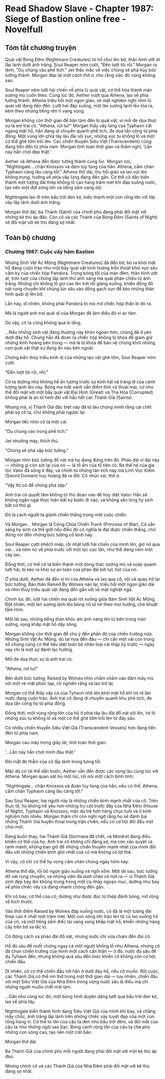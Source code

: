 # Read Shadow Slave - Chapter 1987: Siege of Bastion online free - Novelfull

## Tóm tắt chương truyện

Quái vật Bóng Đêm (Nightmare Creatures) từ hồ chui lên bờ, thân hình ướt át lấp lánh dưới ánh trăng. Soul Reaper mỉm cười, "Đến lượt tôi rồi." Morgan ra lệnh, "Dụ chúng vào phế tích." Jet thắc mắc về việc chúng sẽ phá hủy bức tường thành. Morgan đáp lại một cách thờ ơ, cho rằng việc đó cũng không sao.

Soul Reaper ném lưỡi hái chiến về phía lũ quái vật, cơ thể hóa thành màn sương mù cuốn theo. Cùng lúc đó, Aether vượt qua Athena, lao về phía tường thành. Athena triệu hồi một ngọn giáo, vẻ mặt nghiêm nghị nhìn lũ quái vật đang tiến đến. Lưỡi hái đáp xuống, một làn sương lạnh lẽo tỏa ra, kèm theo những tiếng rên rỉ vang vọng.

Morgan không còn thời gian để bận tâm đến lũ quái vật, vì mối đe dọa thực sự là em trai cô. "Athena, rút lui!" Morgan thấy vây lưng của Typhaon cắt ngang mặt hồ, hắn đang di chuyển quanh phế tích, đe dọa tấn công từ phía đông. Một vùng lớn phía tây lâu đài sôi sục, những xúc tu khổng lồ và một cơ thể ghê tởm trồi lên. Các chiến thuyền Siêu Việt (Transcendent) cũng đang tiến đến từ phía nam. Morgan tính toán thời gian và thầm nghĩ, 'Lần này hắn chơi đẹp thật.'

Aether và Athena đến được tường thành cùng lúc. Morgan nói, "Nightingale... chặn Knossos và đám tùy tùng của hắn. Athena, cầm chân Typhaon càng lâu càng tốt." Athena thở dài, thu hồi giáo và lao vút lên không trung, hướng về phía vây lưng đang đến gần. Cơ thể cô dần biến thành một tượng đài thép khổng lồ cao hàng trăm mét khi đáp xuống nước, tạo nên một đợt sóng lớn và tiếng sấm vang dội.

Nightingale lao đi trên bầu trời đen kịt, biến thành một con rồng lớn với lớp vảy lấp lánh dưới ánh trăng.

Morgan thở dài, ba Thánh (Saint) của chính phủ đang phải đối mặt với những kẻ thù áp đảo. Còn cô và các Thánh của Bóng Đêm (Saints of Night) sẽ đối mặt với kẻ thù đáng sợ nhất.

## Toàn bộ chương

### Chương 1987: Cuộc vây hãm Bastion

Những Sinh Vật Ác Mộng (Nightmare Creatures) đã đến bờ, bò ra khỏi mặt hồ đang cuộn trào như một bầy quái vật kinh hoàng trốn thoát khỏi vực sâu cấm kỵ của chiếc hộp Pandora. Trong bóng tối của màn đêm, thân hình ướt át, trơn tuột của chúng lấp lánh thứ ánh sáng ma quái phản chiếu từ ánh trăng. Những chi khổng lồ giơ cao lên trời rồi giáng xuống, khiến đống đổ nát rung chuyển khi chúng lún sâu vào đống gạch vụn để kéo những thân hình quái dị lên bờ.

Lần này, dĩ nhiên, không phải Pandora tò mò mở chiếc hộp thần bí đó ra.

Mà là người anh trai quái dị của Morgan đã làm điều đó vì ác tâm.

Dù vậy, cô ta cũng không quá lo lắng.

…Nếu những sinh vật đáng thương này khôn ngoan hơn, chúng đã ở yên dưới đáy hồ. Chúng hẳn đã đoán ra chiếc hộp không bị khóa để giam giữ những kinh hoàng bên trong — mà là bị khóa để bảo vệ chúng khỏi những con quái vật thật sự đang ẩn náu bên ngoài.

Chứng kiến thủy triều kinh dị của những tạo vật ghê tởm, Soul Reaper mỉm cười.

"Đến lượt tôi rồi, nhỉ."

Cô ta dường như không hề ấn tượng trước sự kinh hãi và tráng lệ của cảnh tượng lạnh lẽo này. Bóng ma mắt xanh vẫn điềm tĩnh và thoải mái, cứ như thể đối mặt với một bầy quái vật Đại Hình (Great) và Tha Hóa (Corrupted) không phải là án tử hình đối với hầu hết các Thánh Giả (Saints).

Nhưng mà, vị Thánh Giả đặc biệt này đã từ lâu chứng minh rằng cái chết phải sợ cô ta, chứ không phải ngược lại.

Morgan liếc nhìn cô ta một cái.

"Dụ chúng vào trong phế tích."

Jet nhướng mày, thích thú.

"Chúng sẽ phá sập bức tường."

Morgan nhìn bức tường đổ nát mà họ đang đứng trên đó. Pháo đài vĩ đại này — những gì còn sót lại của nó — là tổ ấm của tổ tiên cô. Ba thế hệ của gia tộc Valor đã sống ở đây, và chính từ những tàn tích này mà Lĩnh Vực Kiếm (Sword Domain) huy hoàng đã ra đời. Cô nhún vai, thờ ơ.

"Vậy thì cứ để chúng phá sập."

Anh trai cô quyết tâm không từ thủ đoạn nào để hủy diệt Valor. Hắn sẽ không ngần ngại thực hiện bất kỳ bước đi nào, và không sẵn lòng hy sinh bất cứ thứ gì.

Đó là cách người ta giành chiến thắng trong một cuộc chiến.

Và Morgan... Morgan là Công Chúa Chiến Tranh (Princess of War). Cô sẵn sàng hy sinh cả thế giới nếu điều đó có nghĩa là đạt được chiến thắng, chứ đừng nói đến những bức tường cổ kính này.

Soul Reaper cười nhếch mép, rồi nhặt lưỡi hái chiến của mình lên, giơ nó qua vai... và ném nó về phía trước với một lực cực lớn, như thể đang ném một cây lao.

Đồng thời, cơ thể cô ta biến thành một dòng thác sương mù và xoáy quanh lưỡi hái, bị kéo ra khỏi sự an toàn của pháo đài bởi lực hút của nó.

Ở phía dưới, Aether đã đến vị trí của Athena và lao qua cô, vội vã quay trở lại bức tường. Bản thân Raised By Wolves nán lại, triệu hồi một ngọn giáo dài và nhìn thủy triều quái vật đang đến gần với vẻ mặt nghiệt ngã.

Chính lúc đó, lưỡi hái chiến ma quái rơi xuống giữa đám Sinh Vật Ác Mộng. Đột nhiên, một làn sương lạnh lẽo bùng nổ từ nó theo mọi hướng, che khuất tầm nhìn.

Một lát sau, những tiếng than khóc ám ảnh vang lên từ bên trong màn sương, vọng khắp mặt hồ dậy sóng.

Morgan không còn thời gian để chú ý đến phần đó của chiến trường nữa. Những Sinh Vật Ác Mộng, dù tai họa đến đâu — chỉ cần một vài con trong số chúng cũng có thể tiêu diệt toàn bộ nhân loại vài thập kỷ trước — ngày nay chỉ là một sự đánh lạc hướng.

Mối đe dọa thực sự là anh trai cô.

"Athena, rút lui!"

Bên dưới bức tường, Raised by Wolves nhìn chằm chằm vào đám mây mù với một vẻ mặt phức tạp, rồi nghiến răng và lao trở lại.

Morgan có thể thấy vây cá của Tyhaon nhô lên khỏi mặt hồ khi nó rẽ làn nước đang cuộn trào. Anh trai cô đang di chuyển quanh khu phế tích, đe dọa tấn công họ từ phía đông.

Đồng thời, một vùng rộng lớn của hồ ở phía tây lâu đài đổ nát sôi lên, hé lộ những xúc tu khổng lồ và một cơ thể ghê tởm trồi lên từ đáy sâu.

Có nhiều chiến thuyền Siêu Việt Giả (Transcendent Vessels) hơn đang tiến đến từ phía nam.

Morgan cau mày trong giây lát, tính toán thời gian.

'...Lần này hắn chơi mình đau thật.'

Đôi mắt đỏ thẫm của cô lấp lánh trong bóng tối.

Mặc dù có lợi thế dẫn trước, Aether vẫn đến được các vọng lâu cùng lúc với Athena. Morgan quan sát họ một lúc, rồi nói một cách bình tĩnh:

"Nightingale... chặn Knossos và đoàn tùy tùng của hắn, nếu có thể. Athena, cầm chân Typhaon càng lâu càng tốt."

Sau Soul Reaper, hai người này là những chiến binh mạnh nhất của cô. Trên thực tế, họ không hề yếu hơn những trụ cột trước đây của Nhà Đêm (House of Night), Typhaon và Knossos, mặc dù trẻ hơn hàng chục tuổi và ít kinh nghiệm hơn nhiều. Morgan thậm chí còn nghi ngờ rằng họ sẽ đánh bại những Thánh Giả huyền thoại trong trận chiến, nếu có cơ hội đối đầu một chọi một.

Đáng buồn thay, hai Thánh Giả Stormsea đã chết, và Mordret đang điều khiển cơ thể của họ. Anh trai cô không chỉ đáng sợ, mà còn xảo quyệt và ranh mãnh, không bao giờ để những chiến thuyền mạnh nhất của mình đối đầu với những chiến binh giỏi nhất của cô mà không có lợi thế.

Vì vậy, cô chỉ có thể hy vọng cầm chân chúng ngày hôm nay.

Athena thở dài, rồi bỏ ngọn giáo xuống và ngồi xổm. Một lát sau, bức tường đổ nát rung chuyển, và những viên đá dưới chân cô nứt ra — vị Thánh Giả xinh đẹp bay lên không trung trong một cú nhảy ngoạn mục, dường như bay về phía chiếc vây cá đang nhanh chóng đến gần.

Khi cô bay, cơ thể của cô, dường như được đúc từ thép đánh bóng, mở rộng về kích thước.

Vào thời điểm Raised by Wolves đáp xuống nước, cô đã là một tượng đài thép cao ít nhất một trăm mét. Một con sóng lớn trào lên từ cú lao xuống hồ của cô, và một tiếng sấm điếc tai vang vọng khắp mặt hồ, khiến những hàng cây trên bờ xa lắc lư.

Cô đứng cách xa pháo đài đổ nát, nhưng nước chỉ vừa chạm đến đùi cô.

Hồ đủ sâu để nuốt chửng ngay cả một người khổng lồ như Athena, nhưng cô đã chọn chiến trường của mình một cách cẩn thận — ở đó, nước đủ sâu để dụ Tyhaon đến, nhưng không quá sâu đến mức khiến cô không còn cơ hội chiến đấu.

Dĩ nhiên, cô có thể chiến đấu với hắn ở dưới đáy hồ, nếu cô muốn. Rốt cuộc, các Thánh Giả có thể nín thở trong một thời gian dài — tuy nhiên, chiến đấu với một Siêu Việt Giả của Nhà Đêm trong vùng nước sâu là điều mà chỉ những người muốn chết mới làm.

…Gần như cùng lúc đó, một bóng hình duyên dáng lướt qua bầu trời đen kịt, lao về phía tây.

Nightingale biến thành hình dạng Siêu Việt Giả của mình khi bay, và chẳng mấy chốc, ánh trăng lấp lánh trên những chiếc vảy tuyệt đẹp của một con rồng hùng vĩ. Cơ thể to lớn của cậu ta đen như bầu trời đêm, và đôi mắt của cậu ta như những ngôi sao bạc. Bóng cánh rộng lớn của cậu ta che phủ những con sóng cao, tạo nên một cơn bão.

Morgan thở dài.

Ba Thánh Giả của chính phủ mỗi người đang phải đối mặt với một kẻ thù áp đảo.

Nhưng chính cô và các Thánh Giả của Nhà Đêm phải đối mặt với kẻ thù đáng sợ nhất.